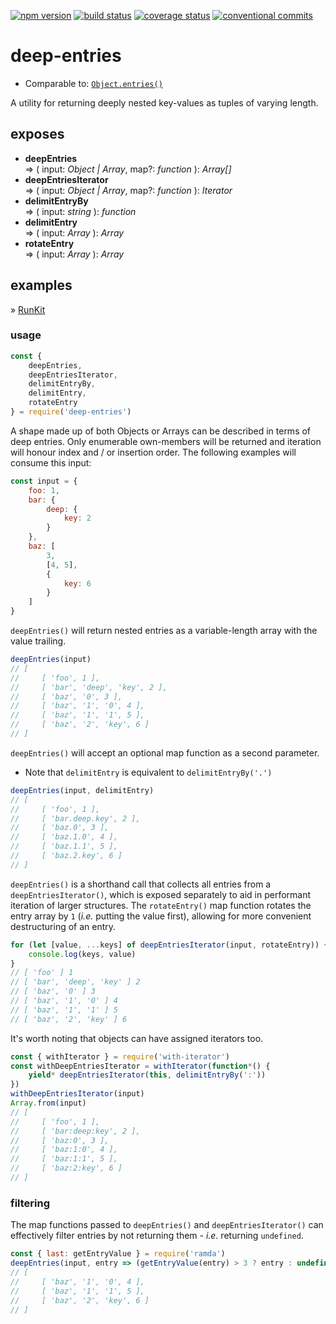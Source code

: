 [![npm version][img:npm-version]][repo:package]
[![build status][img:repo-status]][repo:status]
[![coverage status][img:coveralls]][ext:coveralls]
[![conventional commits][img:commits]][ext:commits]

# deep-entries

-   Comparable to: [`Object.entries()`][ext:object.entries]

A utility for returning deeply nested key-values as tuples of varying length.

## exposes

-   **deepEntries**  
    => ( input: _Object | Array_, map?: _function_ ): _Array[]_
-   **deepEntriesIterator**  
    => ( input: _Object | Array_, map?: _function_ ): _Iterator_
-   **delimitEntryBy**  
    => ( input: _string_ ): _function_
-   **delimitEntry**  
    => ( input: _Array_ ): _Array_
-   **rotateEntry**  
    => ( input: _Array_ ): _Array_

## examples

» [RunKit][repo:examples]

### usage

```js
const {
	deepEntries,
	deepEntriesIterator,
	delimitEntryBy,
	delimitEntry,
	rotateEntry
} = require('deep-entries')
```

A shape made up of both Objects or Arrays can be described in terms of deep entries. Only enumerable
own-members will be returned and iteration will honour index and / or insertion order. The following
examples will consume this input:

```js
const input = {
	foo: 1,
	bar: {
		deep: {
			key: 2
		}
	},
	baz: [
		3,
		[4, 5],
		{
			key: 6
		}
	]
}
```

`deepEntries()` will return nested entries as a variable-length array with the value trailing.

```js
deepEntries(input)
// [
//     [ 'foo', 1 ],
//     [ 'bar', 'deep', 'key', 2 ],
//     [ 'baz', '0', 3 ],
//     [ 'baz', '1', '0', 4 ],
//     [ 'baz', '1', '1', 5 ],
//     [ 'baz', '2', 'key', 6 ]
// ]
```

`deepEntries()` will accept an optional map function as a second parameter.

-   Note that `delimitEntry` is equivalent to `delimitEntryBy('.')`

```js
deepEntries(input, delimitEntry)
// [
//     [ 'foo', 1 ],
//     [ 'bar.deep.key', 2 ],
//     [ 'baz.0', 3 ],
//     [ 'baz.1.0', 4 ],
//     [ 'baz.1.1', 5 ],
//     [ 'baz.2.key', 6 ]
// ]
```

`deepEntries()` is a shorthand call that collects all entries from a `deepEntriesIterator()`, which is
exposed separately to aid in performant iteration of larger structures. The `rotateEntry()` map
function rotates the entry array by `1` (_i.e._ putting the value first), allowing for more convenient
destructuring of an entry.

```js
for (let [value, ...keys] of deepEntriesIterator(input, rotateEntry)) {
	console.log(keys, value)
}
// [ 'foo' ] 1
// [ 'bar', 'deep', 'key' ] 2
// [ 'baz', '0' ] 3
// [ 'baz', '1', '0' ] 4
// [ 'baz', '1', '1' ] 5
// [ 'baz', '2', 'key' ] 6
```

It's worth noting that objects can have assigned iterators too.

```js
const { withIterator } = require('with-iterator')
const withDeepEntriesIterator = withIterator(function*() {
	yield* deepEntriesIterator(this, delimitEntryBy(':'))
})
withDeepEntriesIterator(input)
Array.from(input)
// [
//     [ 'foo', 1 ],
//     [ 'bar:deep:key', 2 ],
//     [ 'baz:0', 3 ],
//     [ 'baz:1:0', 4 ],
//     [ 'baz:1:1', 5 ],
//     [ 'baz:2:key', 6 ]
// ]
```

### filtering

The map functions passed to `deepEntries()` and `deepEntriesIterator()` can effectively filter entries
by not returning them - _i.e._ returning `undefined`.

```js
const { last: getEntryValue } = require('ramda')
deepEntries(input, entry => (getEntryValue(entry) > 3 ? entry : undefined))
// [
//     [ 'baz', '1', '0', 4 ],
//     [ 'baz', '1', '1', 5 ],
//     [ 'baz', '2', 'key', 6 ]
// ]
```

[repo:status]: https://travis-ci.org/mylesj/deep-entries
[repo:package]: https://www.npmjs.com/package/deep-entries
[repo:examples]: https://runkit.com/mylesj/deep-entries/2.0.0
[ext:object.entries]: https://developer.mozilla.org/en-US/docs/Web/JavaScript/Reference/Global_Objects/Object/entries
[ext:commits]: https://conventionalcommits.org
[ext:coveralls]: https://coveralls.io/github/mylesj/deep-entries?branch=master
[img:repo-status]: https://travis-ci.org/mylesj/deep-entries.svg?branch=master
[img:npm-version]: https://badgen.net/npm/v/deep-entries
[img:commits]: https://badgen.net/badge/conventional%20commits/1.0.0/yellow
[img:coveralls]: https://coveralls.io/repos/github/mylesj/deep-entries/badge.svg?branch=master

